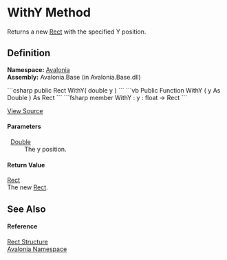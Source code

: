 # WithY Method


Returns a new <a href="T_Avalonia_Rect">Rect</a> with the specified Y position.



## Definition
**Namespace:** <a href="N_Avalonia">Avalonia</a>  
**Assembly:** Avalonia.Base (in Avalonia.Base.dll)

<Tabs groupId="api-code-preview">
<TabItem value="csharp" label="C#">
```csharp
public Rect WithY(
	double y
)
```
</TabItem>
<TabItem value="vb" label="VB">
```vb
Public Function WithY ( 
	y As Double
) As Rect
```
</TabItem>
<TabItem value="fsharp" label="F#">
```fsharp
member WithY : 
        y : float -> Rect 
```
</TabItem>
</Tabs>



<a href="https://github.com/AvaloniaUI/Avalonia/tree/master/src/Avalonia.Base/Rect.cs#L550" title="View the source code">View Source</a>



#### Parameters
<dl><dt>  <a href="https://learn.microsoft.com/dotnet/api/system.double" target="_blank" rel="noopener noreferrer">Double</a></dt><dd>The y position.</dd></dl>

#### Return Value
<a href="T_Avalonia_Rect">Rect</a>  
The new <a href="T_Avalonia_Rect">Rect</a>.

## See Also


#### Reference
<a href="T_Avalonia_Rect">Rect Structure</a>  
<a href="N_Avalonia">Avalonia Namespace</a>  

